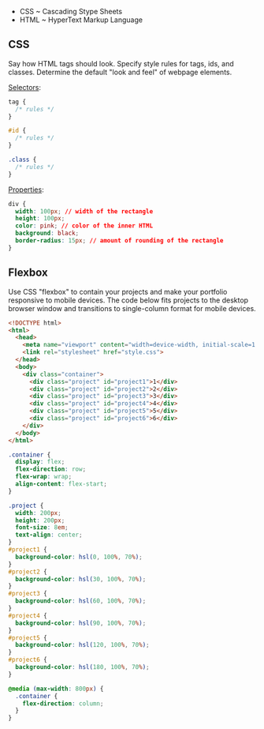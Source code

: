 - CSS ~ Cascading Stype Sheets
- HTML ~ HyperText Markup Language



## CSS

Say how HTML tags should look. Specify style rules for tags, ids, and classes. Determine the default "look and feel" of webpage elements.



[Selectors](https://www.w3schools.com/cssref/css_selectors.php):

```css
tag {
  /* rules */
}

#id {
  /* rules */
}

.class {
  /* rules */
}
```


[Properties](https://www.w3schools.com/cssref/index.php):

```css
div {
  width: 100px; // width of the rectangle
  height: 100px;
  color: pink; // color of the inner HTML
  background: black;
  border-radius: 15px; // amount of rounding of the rectangle
}
```



## Flexbox

Use CSS "flexbox" to contain your projects and make your portfolio responsive to mobile devices. The code below fits projects to the desktop browser window and transitions to single-column format for mobile devices.

```html
<!DOCTYPE html>
<html>
  <head>
    <meta name="viewport" content="width=device-width, initial-scale=1.0">
    <link rel="stylesheet" href="style.css">
  </head>
  <body>
    <div class="container">
      <div class="project" id="project1">1</div>
      <div class="project" id="project2">2</div>
      <div class="project" id="project3">3</div>
      <div class="project" id="project4">4</div>
      <div class="project" id="project5">5</div>
      <div class="project" id="project6">6</div>
    </div>
  </body>
</html>
```

```css
.container {
  display: flex;
  flex-direction: row;
  flex-wrap: wrap;
  align-content: flex-start;
}

.project {
  width: 200px;
  height: 200px; 
  font-size: 8em;
  text-align: center;
}
#project1 {
  background-color: hsl(0, 100%, 70%);
}
#project2 {
  background-color: hsl(30, 100%, 70%);
}
#project3 {
  background-color: hsl(60, 100%, 70%);
}
#project4 {
  background-color: hsl(90, 100%, 70%);
}
#project5 {
  background-color: hsl(120, 100%, 70%);
}
#project6 {
  background-color: hsl(180, 100%, 70%);
}

@media (max-width: 800px) {
  .container {
    flex-direction: column;
  }
}
```


